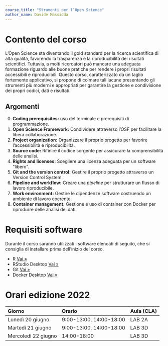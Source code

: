 ```yaml
---
course_title: "Strumenti per l’Open Science"
author_name: Davide Massidda
---
```


# Contento del corso

L’Open Science sta diventando il gold standard per la ricerca scientifica di alta qualità, favorendo la trasparenza e la riproducibilità dei risultati scientifici. Tuttavia, a molti ricercatori può mancare una adeguata formazione riguardo alle buone pratiche per rendere i propri risultati accessibili e riproducibili. Questo corso, caratterizzato da un taglio fortemente applicativo, si propone di colmare tali lacune presentando gli strumenti più moderni e appropriati per garantire la gestione e condivisione dei propri codici, dati e risultati.

## Argomenti

0. **Coding prerequisites:** uso del terminale e prerequisiti di programmazione.
1. **Open Science Framework:** Condividere attraverso l’OSF per facilitare la libera collaborazione.
2. **Project organization:** Organizzare il proprio progetto per favorire l’accessibilità e riproducibilità.
3. **Source code:** Rifinire il codice sorgente per assicurare la comprensibilità delle analisi.
4. **Rights and licenses:** Scegliere una licenza adeguata per un software "libero".
5. **Git and the version control:** Gestire il proprio progetto attraverso un Version Control System.
6. **Pipeline and workflow:** Creare una *pipeline* per strutturare un flusso di lavoro riproducibile.
7. **Work environment:** Gestire le dipendenze software costruendo un ambiente di lavoro coerente.
8. **Container management:** Gestione e uso di container con Docker per riprodurre delle analisi dei dati.

# Requisiti software

Durante il corso saranno utilizzati i software elencati di seguito, che si
consiglia di installare prima dell’inizio del corso.

- R [Vai &raquo;](https://cran.stat.unipd.it/)
- RStudio Desktop [Vai &raquo;](https://www.rstudio.com/products/rstudio/download/#download)
- Git [Vai &raquo;](https://git-scm.com/downloads)
- Docker Desktop [Vai &raquo;](https://docs.docker.com/get-docker/)

# Orari edizione 2022

| Giorno | Orario | Aula (CLA)|
| :--- | :--- | :--- |
| Lunedì 20 giugno | 9:00-13:00, 14:00-18:00 | LAB 2A |
| Martedì 21 giugno | 9:00-13:00, 14:00-18:00 | LAB 3D |
| Mercoledì 22 giugno | 14:00-18:00 | LAB 3D |
